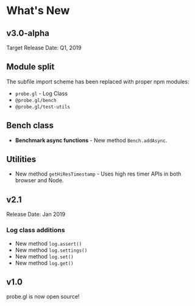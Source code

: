 # What's New

## v3.0-alpha

Target Release Date: Q1, 2019

## Module split

The subfile import scheme has been replaced with proper npm modules:

* `probe.gl` - Log Class
* `@probe.gl/bench`
* `@probe.gl/test-utils`

## Bench class

* **Benchmark async functions** - New method `Bench.addAsync`.

## Utilities

* New method `getHiResTimestamp` - Uses high res timer APIs in both browser and Node.


## v2.1

Release Date: Jan 2019

### Log class additions
- New method `log.assert()`
- New method `log.settings()`
- New method `log.set()`
- New method `log.get()`

## v1.0

probe.gl is now open source!
